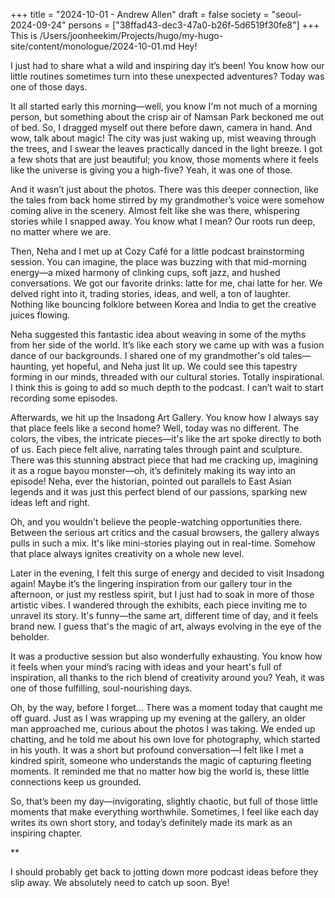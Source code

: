 +++
title = "2024-10-01 - Andrew Allen"
draft = false
society = "seoul-2024-09-24"
persons = ["38ffad43-dec3-47a0-b26f-5d6519f30fe8"]
+++
This is /Users/joonheekim/Projects/hugo/my-hugo-site/content/monologue/2024-10-01.md
Hey!

I just had to share what a wild and inspiring day it’s been! You know how our little routines sometimes turn into these unexpected adventures? Today was one of those days.

It all started early this morning—well, you know I'm not much of a morning person, but something about the crisp air of Namsan Park beckoned me out of bed. So, I dragged myself out there before dawn, camera in hand. And wow, talk about magic! The city was just waking up, mist weaving through the trees, and I swear the leaves practically danced in the light breeze. I got a few shots that are just beautiful; you know, those moments where it feels like the universe is giving you a high-five? Yeah, it was one of those. 

And it wasn’t just about the photos. There was this deeper connection, like the tales from back home stirred by my grandmother’s voice were somehow coming alive in the scenery. Almost felt like she was there, whispering stories while I snapped away. You know what I mean? Our roots run deep, no matter where we are.

Then, Neha and I met up at Cozy Café for a little podcast brainstorming session. You can imagine, the place was buzzing with that mid-morning energy—a mixed harmony of clinking cups, soft jazz, and hushed conversations. We got our favorite drinks: latte for me, chai latte for her. We delved right into it, trading stories, ideas, and well, a ton of laughter. Nothing like bouncing folklore between Korea and India to get the creative juices flowing.

Neha suggested this fantastic idea about weaving in some of the myths from her side of the world. It’s like each story we came up with was a fusion dance of our backgrounds. I shared one of my grandmother's old tales—haunting, yet hopeful, and Neha just lit up. We could see this tapestry forming in our minds, threaded with our cultural stories. Totally inspirational. I think this is going to add so much depth to the podcast. I can’t wait to start recording some episodes.

Afterwards, we hit up the Insadong Art Gallery. You know how I always say that place feels like a second home? Well, today was no different. The colors, the vibes, the intricate pieces—it's like the art spoke directly to both of us. Each piece felt alive, narrating tales through paint and sculpture. There was this stunning abstract piece that had me cracking up, imagining it as a rogue bayou monster—oh, it’s definitely making its way into an episode! Neha, ever the historian, pointed out parallels to East Asian legends and it was just this perfect blend of our passions, sparking new ideas left and right.

Oh, and you wouldn't believe the people-watching opportunities there. Between the serious art critics and the casual browsers, the gallery always pulls in such a mix. It's like mini-stories playing out in real-time. Somehow that place always ignites creativity on a whole new level.

Later in the evening, I felt this surge of energy and decided to visit Insadong again! Maybe it’s the lingering inspiration from our gallery tour in the afternoon, or just my restless spirit, but I just had to soak in more of those artistic vibes. I wandered through the exhibits, each piece inviting me to unravel its story. It's funny—the same art, different time of day, and it feels brand new. I guess that's the magic of art, always evolving in the eye of the beholder.

It was a productive session but also wonderfully exhausting. You know how it feels when your mind’s racing with ideas and your heart's full of inspiration, all thanks to the rich blend of creativity around you? Yeah, it was one of those fulfilling, soul-nourishing days.

Oh, by the way, before I forget... There was a moment today that caught me off guard. Just as I was wrapping up my evening at the gallery, an older man approached me, curious about the photos I was taking. We ended up chatting, and he told me about his own love for photography, which started in his youth. It was a short but profound conversation—I felt like I met a kindred spirit, someone who understands the magic of capturing fleeting moments. It reminded me that no matter how big the world is, these little connections keep us grounded.

So, that’s been my day—invigorating, slightly chaotic, but full of those little moments that make everything worthwhile. Sometimes, I feel like each day writes its own short story, and today’s definitely made its mark as an inspiring chapter.

**

I should probably get back to jotting down more podcast ideas before they slip away. We absolutely need to catch up soon. Bye!
